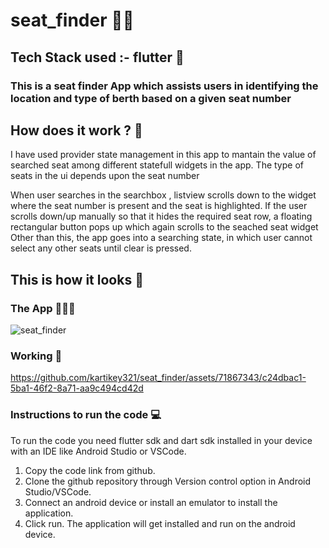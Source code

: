 # seat_finder 💺💺
## Tech Stack used :- flutter 📱
### This is a seat finder App which assists users in identifying the location and type of berth based on a given seat number

## How does it work ? 🥂
I have used provider state management in this app to mantain the value of searched seat among different statefull widgets in the app.
The type of seats in the ui depends upon the seat number  

When user searches in the searchbox , listview scrolls down to the widget where the seat number is present and the seat is highlighted. 
If the user scrolls down/up manually so that it hides the required seat row, a floating rectangular button pops up which again scrolls to the seached seat widget
Other than this, the app goes into a searching state, in which user cannot select any other seats until clear is pressed.

## This is how it looks 💫

### The App 🤜🔥🤛
![seat_finder](https://github.com/kartikey321/seat_finder/assets/71867343/432c6972-41e8-4275-bf4e-cdee3d223863)



### Working 🚀


https://github.com/kartikey321/seat_finder/assets/71867343/c24dbac1-5ba1-46f2-8a71-aa9c494cd42d

### Instructions to run the code 💻

To run the code you need flutter sdk and dart sdk installed in your device with an IDE like Android Studio or VSCode.

1. Copy the code link from github.
2. Clone the github repository through Version control option in Android Studio/VSCode.
3. Connect an android device or install an emulator to install the application.
4. Click run. The application will get installed and run on the android device.
